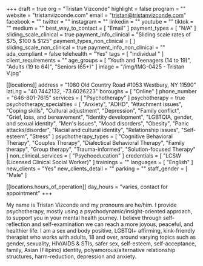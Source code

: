 +++
draft = true
org = "Tristan Vizconde"
highlight = false
program = ""
website = "tristanvizconde.com"
email = "tristan@tristanvizconde.com"
facebook = ""
twitter = ""
instagram = ""
linkedin = ""
youtube = ""
tiktok = ""
medium = ""
best_way_to_contact = [ "Email" ]
payment_types = [ "N/A" ]
sliding_scale_clinical = true
payment_info_clinical = "Sliding scale rates of $75, $100 & $125"
payment_types_non_clinical = [ ]
sliding_scale_non_clinical = true
payment_info_non_clinical = ""
ada_compliant = false
telehealth = "Yes"
tags = [ "individual " ]
client_requirements = ""
age_groups = [
  "Youth and Teenagers (14 to 19)",
  "Adults (19 to 64)",
  "Seniors (65+)"
]
image = "/img/IMG-0425 - Tristan V.jpg"

[[locations]]
address = "1080 Old Country Road #1053 Westbury, NY 11590"
latLng = "40.7442132, -73.6026223"
boroughs = [ "Online" ]
phone_number = "646-801-7615"
services = [ "Psychotherapy" ]
psychotherapy = true
psychotherapy_specialties = [
  "Anxiety",
  "ADHD",
  "Attachment issues",
  "Coping skills",
  "Cultural adjustment",
  "Depression",
  "Family conflict",
  "Grief, loss, and bereavement",
  "Identity development",
  "LGBTQIA, gender, and sexual identity",
  "Men's issues",
  "Mood disorders",
  "Obesity",
  "Panic attacks/disorder",
  "Racial and cultural identity",
  "Relationship issues",
  "Self-esteem",
  "Stress"
]
psychotherapy_types = [
  "Cognitive Behavioral Therapy",
  "Couples Therapy",
  "Dialectical Behavioral Therapy",
  "Family therapy",
  "Group therapy",
  "Trauma-informed",
  "Solution-focused Therapy"
]
non_clinical_services = [ "Psychoeducation" ]
credentials = [ "LCSW (Licensed Clinical Social Worker)" ]
trainings = ""
languages = [ "English" ]
new_clients = "Yes"
new_clients_detail = ""
parking = ""
staff_gender = [ "Male" ]

  [[locations.hours_of_operation]]
  day_hours = "varies, contact for appointment"
+++


My name is Tristan Vizconde and my pronouns are he/him. I provide psychotherapy, mostly using a psychodynamic/insight-oriented approach, to support you in your mental health journey. I believe through self-reflection and self-examination we can reach a more joyous, peaceful, and healthier life. I am a sex and body positive, LGBTQI+ affirming, kink-friendly therapist who works with adults, 18 and over, around varying topics such as gender, sexuality, HIV/AIDS & STIs, safer sex, self-esteem, self-acceptance, family, Asian (Filipino) identity, polyamorous/alternative relationship structures, harm-reduction, depression and anxiety.

